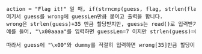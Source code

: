 
<pre>
action = "Flag it!" 일 때, if(strncmp(guess, flag, strlen(flag)){} 코드로 진입합니다.
여기서 guess를 wrong에 guessLen만큼 붙이고 출력을 합니다. 
wrong은 strlen(guess)+35 만큼 할당받지만, guess는 read()로 입력받기 때문에 '\x00'을 넣어 strlen()을 속일 수 있습니다.
예를 들어, "\x00aaaa"를 입력하면 guessLen=7 이지만 strlen(guess)=0 이 됩니다.

따라서 guess에 "\x00"와 dummy를 적절히 입력하면 wrong[35]만큼 할당이 되고, write(1, wrong, guessLen+35); 에서 leak이 발생하기 때문에 메모리에 있는 flag[]를 읽을 수 있습니다.
</pre>
